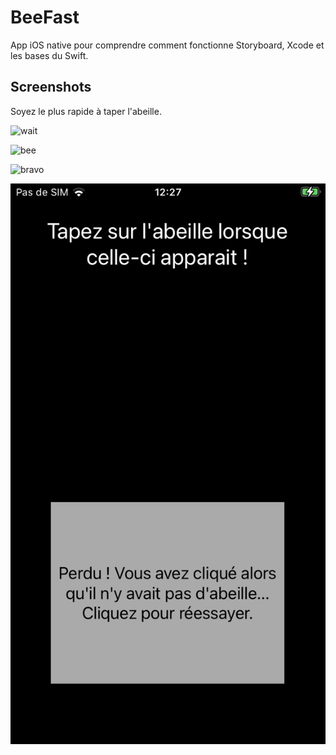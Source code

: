 # BeeFast

App iOS native pour comprendre comment fonctionne Storyboard, Xcode et les bases du Swift.

## Screenshots

Soyez le plus rapide à taper l'abeille.

![wait](./https://github.com/Androz2091/beefast/raw/main/wait.PNG)

![bee](./https://github.com/Androz2091/beefast/raw/main/bee.PNG)

![bravo](./https://github.com/Androz2091/beefast/raw/main/bravo.PNG)

![lost](https://github.com/Androz2091/beefast/raw/main/lost.PNG)
